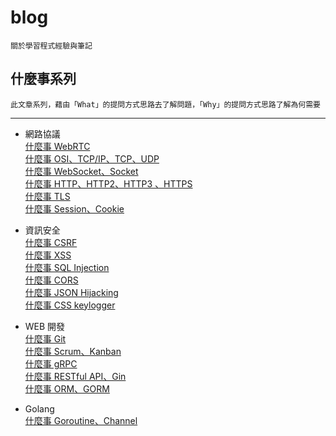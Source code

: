 # blog
    關於學習程式經驗與筆記

## 什麼事系列
    此文章系列，藉由「What」的提問方式思路去了解問題，「Why」的提問方式思路了解為何需要
---
 - 網路協議
    <br/>
    [什麼事 WebRTC](./What%20is%20it/網路協議/什麼事%20WebRTC.md)
    <br/>
    [什麼事 OSI、TCP/IP、TCP、UDP](./What%20is%20it/網路協議/什麼事%20OSI、TCP%20IP、TCP、UDP.md)
    <br/>
    [什麼事 WebSocket、Socket](./What%20is%20it/網路協議/什麼事%20WebSocket、Socket.md)
    <br/>
    [什麼事 HTTP、HTTP2、HTTP3 、HTTPS](./What%20is%20it/網路協議/什麼事%20HTTP、HTTP2、HTTP3%20、HTTPS.md)
    <br/>
    [什麼事 TLS](./What%20is%20it/網路協議/什麼事%20TLS.md)
    <br/>
    [什麼事 Session、Cookie](./What%20is%20it/網路協議/什麼事%20Session、Cookie.md)
 
 - 資訊安全
    <br/>
    [什麼事 CSRF](./What%20is%20it/資訊安全/什麼事%20CSRF.md)
    <br/>
    [什麼事 XSS](./What%20is%20it/資訊安全/什麼事%20XSS.md)
    <br/>
    [什麼事 SQL Injection](./What%20is%20it/資訊安全/什麼事%20SQL%20Injection.md)
    <br/>
    [什麼事 CORS](./What%20is%20it/資訊安全/什麼事%20CORS.md)
    <br/>
    [什麼事 JSON Hijacking](./What%20is%20it/資訊安全/什麼事%20JSON%20Hijacking.md)
    <br/>
    [什麼事 CSS keylogger](./What%20is%20it/資訊安全/什麼事%20CSS%20keylogger.md)
 
 - WEB 開發
    <br/>
    [什麼事 Git](./What%20is%20it/WEB%20開發/什麼事%20GIt.md)
    <br/>
    [什麼事 Scrum、Kanban](./What%20is%20it/WEB%20開發/什麼事%20Scrum、Kanban.md)
    <br/>
    [什麼事 gRPC](./What%20is%20it/WEB%20開發/什麼事%20gRPC.md)
    <br/>
    [什麼事 RESTful API、Gin](./What%20is%20it/WEB%20開發/什麼事%20RESTful%20API、Gin.md)
    <br/>
    [什麼事 ORM、GORM](./What%20is%20it/WEB%20開發/什麼事%20ORM、GORM.md)
 
 - Golang
    <br/>
    [什麼事 Goroutine、Channel](./What%20is%20it/Golang/什麼事%20Goroutine、Channel.md)
    
    
    